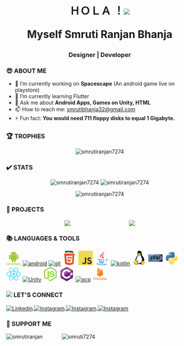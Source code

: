 # <p align="center">ＨＯＬＡ ！<img src="https://github.com/TheDudeThatCode/TheDudeThatCode/blob/master/Assets/Hi.gif" width="29px"></p> <p align="center">Myself Smruti Ranjan Bhanja</p>
### <p align="center">Designer | Developer</p>
<!-- <p align="left"> <img src="https://komarev.com/ghpvc/?username=smrutiranjan7274&label=Profile%20views&color=0e75b6&style=flat" alt="smrutiranjan7274"/></p> -->

<!-- About -->
<p><h3>😎 ABOUT ME</h3></p>

- 🔭 I’m currently working on **Spacescape** (An android game live on playstore)
- 🌱 I’m currently learning Flutter
- 💬 Ask me about **Android Apps, Games on Unity, HTML**
- 📫 How to reach me: smrutibhanja32@gmail.com
- ⚡ Fun fact: **You would need 711 floppy disks to equal 1 Gigabyte.**

<!-- Trophies -->
<p> <h3 align="left">🏆 TROPHIES</h3> </p>
<p align="center">
  <img src="https://github-profile-trophy.vercel.app/?username=smrutiranjan7274&theme=onedark&no-frame=true&column=7&margin-w=10&margin-h=10" alt="smrutiranjan7274"/>
</p>

<!-- Stats -->
<p> <h3 align="left">✔️ STATS</h3> </p>
<p align="center">
  <img src="https://github-readme-stats.vercel.app/api?username=smrutiranjan7274&show_icons=true&theme=onedark" alt="smrutiranjan7274"/>
  <img src="https://github-readme-streak-stats.herokuapp.com/?user=smrutiranjan7274&show_icons=true&theme=onedark" alt="smrutiranjan7274"/>
</p>

<p align="center">
  <img src="https://github-readme-stats.vercel.app/api/top-langs/?username=smrutiranjan7274&show_icons=true" alt="smrutiranjan7274">
</p>

<!-- Projects -->
### 🏹 PROJECTS
<p style="display: flex; justify-content: space-evenly; flex-wrap: wrap;" align=center>
  <a href="https://github.com/smrutiranjan7274/PongSoccer" >
    <img align="center" src="https://github-readme-stats.vercel.app/api/pin/?username=smrutiranjan7274&repo=PongSoccer&theme=tokyonight"/>
  </a>
  <a href="https://github.com/smrutiranjan7274/LGMVIP-Web-Development">
    <img align="center" src="https://github-readme-stats.vercel.app/api/pin/?username=smrutiranjan7274&repo=LGMVIP-Web-Development&theme=tokyonight"/>
  </a>
<!--   <a href="https://github.com/smrutiranjan7274/Spacescape">
    <img align="center" src="https://github-readme-stats.vercel.app/api/pin/?username=smrutiranjan7274&repo=Spacescape&theme=tokyonight" />
  </a> -->
</p>

<!-- Languages & Tool -->
### 📚 LANGUAGES & TOOLS
<p align="left">
  <a href="https://developer.android.com" target="_blank" rel="noreferrer">
    <img src="https://raw.githubusercontent.com/devicons/devicon/master/icons/android/android-plain-wordmark.svg" alt="android" width="40" height="40"/></a>
  
  <a href="https://flutter.dev/" target="_blank" rel="noreferrer">
    <img src="https://storage.googleapis.com/cms-storage-bucket/ec64036b4eacc9f3fd73.svg" alt="android" width="40" height="40"/></a>
  
<!--   <a href="https://aws.amazon.com" target="_blank" rel="noreferrer">
    <img src="https://raw.githubusercontent.com/devicons/devicon/master/icons/amazonwebservices/amazonwebservices-original-wordmark.svg" alt="aws" width="40" height="40"/></a> -->
  
<!--   <a href="https://azure.microsoft.com/en-in/" target="_blank" rel="noreferrer">
    <img src="https://www.vectorlogo.zone/logos/microsoft_azure/microsoft_azure-icon.svg" alt="azure" width="40" height="40"/></a> -->
  
<!--   <a href="https://getbootstrap.com" target="_blank" rel="noreferrer">
    <img src="https://raw.githubusercontent.com/devicons/devicon/master/icons/bootstrap/bootstrap-plain-wordmark.svg" alt="bootstrap" width="40" height="40"/></a>  -->
  
<!--   <a href="https://www.w3schools.com/css/" target="_blank" rel="noreferrer">
    <img src="https://raw.githubusercontent.com/devicons/devicon/master/icons/css3/css3-original-wordmark.svg" alt="css3" width="40" height="40"/></a> -->
  
  <a href="https://git-scm.com/" target="_blank" rel="noreferrer">
    <img src="https://www.vectorlogo.zone/logos/git-scm/git-scm-icon.svg" alt="git" width="40" height="40"/></a>
  
  <a href="https://www.w3.org/html/" target="_blank" rel="noreferrer">
    <img src="https://raw.githubusercontent.com/devicons/devicon/master/icons/html5/html5-original-wordmark.svg" alt="html5" width="40" height="40"/></a>
  
  <a href="https://developer.mozilla.org/en-US/docs/Web/JavaScript" target="_blank" rel="noreferrer">
    <img src="https://raw.githubusercontent.com/devicons/devicon/master/icons/javascript/javascript-original.svg" alt="javascript" width="40" height="40"/></a>
  
  <a href="https://java.com" target="_blank" rel="noreferrer">
    <img src="https://raw.githubusercontent.com/devicons/devicon/master/icons/java/java-original.svg" alt="java" width="40" height="40"/></a>

  <a href="https://kotlinlang.org" target="_blank" rel="noreferrer">
    <img src="https://www.vectorlogo.zone/logos/kotlinlang/kotlinlang-icon.svg" alt="kotlin" width="40" height="40"/></a>
  
  <a href="https://www.linux.org/" target="_blank" rel="noreferrer">
    <img src="https://raw.githubusercontent.com/devicons/devicon/master/icons/linux/linux-original.svg" alt="linux" width="40" height="40"/></a>
  
<!--   <a href="https://opencv.org/" target="_blank" rel="noreferrer">
    <img src="https://www.vectorlogo.zone/logos/opencv/opencv-icon.svg" alt="opencv" width="40" height="40"/></a> -->
  
  <a href="https://www.php.net" target="_blank" rel="noreferrer">
    <img src="https://raw.githubusercontent.com/devicons/devicon/master/icons/php/php-original.svg" alt="PHP" width="40" height="40"/></a>
  
  <a href="https://www.python.org" target="_blank" rel="noreferrer">
    <img src="https://raw.githubusercontent.com/devicons/devicon/master/icons/python/python-original.svg" alt="Python" width="40" height="40"/></a>
  
  <a href="https://reactjs.org/" target="_blank" rel="noreferrer">
    <img src="https://raw.githubusercontent.com/devicons/devicon/master/icons/react/react-original.svg" alt="React" width="40" height="40"/></a>
  
  <a href="https://unity.com/" target="_blank" rel="noreferrer">
    <img src="https://upload.wikimedia.org/wikipedia/commons/c/c4/Unity_2021.svg" alt="Unity" width="40" height="40"/></a>
  
  <a href="https://nodejs.org/" target="_blank" rel="noreferrer">
    <img src="https://raw.githubusercontent.com/devicons/devicon/master/icons/nodejs/nodejs-original.svg" alt="NodeJs" width="40" height="40"/></a>
  
   <a href="https://docs.microsoft.com/en-us/dotnet/csharp/" target="_blank" rel="noreferrer">
    <img src="https://raw.githubusercontent.com/devicons/devicon/master/icons/csharp/csharp-original.svg" alt="Csharp" width="40" height="40"/></a>
   
  <a href="https://cloud.google.com" target="_blank" rel="noreferrer">
    <img src="https://www.vectorlogo.zone/logos/google_cloud/google_cloud-icon.svg" alt="gcp" width="40" height="40"/></a>
  
  <a href="https://firebase.google.com" target="_blank" rel="noreferrer">
    <img src="https://raw.githubusercontent.com/devicons/devicon/master/icons/firebase/firebase-plain-wordmark.svg" alt="firebase" width="40" height="40"/></a>
  
</p>

<!-- Connect -->
### <img src='https://raw.githubusercontent.com/ShahriarShafin/ShahriarShafin/main/Assets/handshake.gif' width="60"> LET'S CONNECT
<p align="left">
  <!-- LinkedIn -->
  <a href="https://linkedin.com/in/srb7274" target="blank">
    <img align="center" src="https://raw.githubusercontent.com/rahuldkjain/github-profile-readme-generator/master/src/images/icons/Social/linked-in-alt.svg" alt="Linkedin" height="30" width="40"/>
  </a>
  
  <!-- Instagram -->
  <a href="https://instagram.com/s.bhanja" target="blank">
    <img align="center" src="https://raw.githubusercontent.com/rahuldkjain/github-profile-readme-generator/master/src/images/icons/Social/instagram.svg" alt="Instagram" height="30" width="40"/>
  </a>
  
  <!-- Behance -->
  <a href="https://www.behance.net/srb7274" target="blank">
    <img align="center" src="https://raw.githubusercontent.com/rahuldkjain/github-profile-readme-generator/master/src/images/icons/Social/behance.svg" alt="Instagram" height="30" width="40"/>
  </a>
  
  <!-- Dribbble -->
  <a href="https://www.dribbble.com/srb7274" target="blank">
    <img align="center" src="https://raw.githubusercontent.com/rahuldkjain/github-profile-readme-generator/master/src/images/icons/Social/dribbble.svg" alt="Instagram" height="30" width="40"/>
  </a>
</p>


<!-- Support Me -->
### 🫶 SUPPORT ME
<a href="https://www.buymeacoffee.com/smrutiranjan" target="blank">
  <img align="left" src="https://cdn.buymeacoffee.com/buttons/v2/default-yellow.png" height="35" width="150" alt="smrutiranjan" />
</a>

<a href="https://paypal.me/smruti7274" target="blank">
  <img align="left" src="https://www.paypalobjects.com/digitalassets/c/website/logo/full-text/pp_fc_hl.svg" height="35" width="150" alt="smruti7274"/>
</a>


